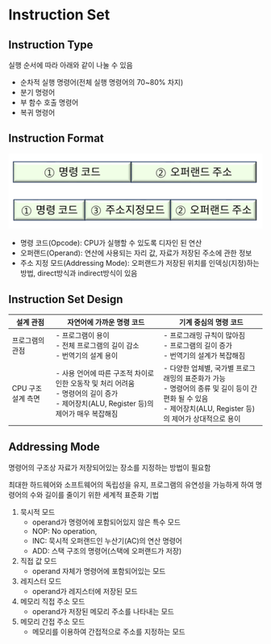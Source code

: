 # Instruction Set

## Instruction Type

실행 순서에 따라 아래와 같이 나눌 수 있음

- 순차적 실행 명령어(전체 실행 명령어의 70~80% 차지)
- 분기 명령어
- 부 함수 호출 명령어
- 복귀 명령어



## Instruction Format

![instruction format](../images/ch3-4_instruction_format.png)

- 명령 코드(Opcode): CPU가 실행할 수 있도록 디자인 된 연산
- 오퍼랜드(Operand): 연산에 사용되는 자리 값, 자료가 저장된 주소에 관한 정보
- 주소 지정 모드(Addressing Mode): 오퍼랜드가 저장된 위치를 인덱싱(지정)하는 방법, direct방식과 indirect방식이 있음



## Instruction Set Design

| 설계 관점          | 자연어에 가까운 명령 코드                                    | 기계 중심의 명령 코드                                        |
| ------------------ | ------------------------------------------------------------ | ------------------------------------------------------------ |
| 프로그램의 관점    | - 프로그램이 용이<br />- 전체 프로그램의 길이 감소<br />- 번역기의 설계 용이 | - 프로그래밍 규칙이 많아짐<br />- 프로그램의 길이 증가<br />- 번역기의 설계가 복잡해짐 |
| CPU 구조 설계 측면 | - 사용 언어에 따른 구조적 차이로 인한 오동작 및 처리 어려움<br />- 명령어의 길이 증가<br />- 제어장치(ALU, Register 등)의 제어가 매우 복잡해짐 | - 다양한 업체별, 국가별 프로그래밍의 표준화가 가능<br />- 명령어의 종류 및 길이 등이 간편화 될 수 있음<br />- 제어장치(ALU, Register 등)의 제어가 상대적으로 용이 |



## Addressing Mode

명령어의 구조상 자료가 저장되어있는 장소를 지정하는 방법이 필요함

최대한 하드웨어와 소프트웨어의 독립성을 유지, 프로그램의 유연성을 가능하게 하여 명령어의 수와 길이를 줄이기 위한 세계적 표준화 기법



1. 묵시적 모드
   - operand가 명령어에 포함되어있지 않은 특수 모드
   - NOP: No operation,
   - INC: 묵시적 오퍼랜드인 누산기(AC)의 연산 명령어
   - ADD: 스택 구조의 명령어(스택에 오퍼랜드가 저장)
2. 직접 값 모드
   - operand 자체가 명령어에 포함되어있는 모드
3. 레지스터 모드
   - operand가 레지스터에 저장된 모드
4. 메모리 직접 주소 모드
   - operand가 저장된 메모리 주소를 나타내는 모드
5. 메모리 간접 주소 모드
   - 메모리를 이용하여 간접적으로 주소를 지정하는 모드
